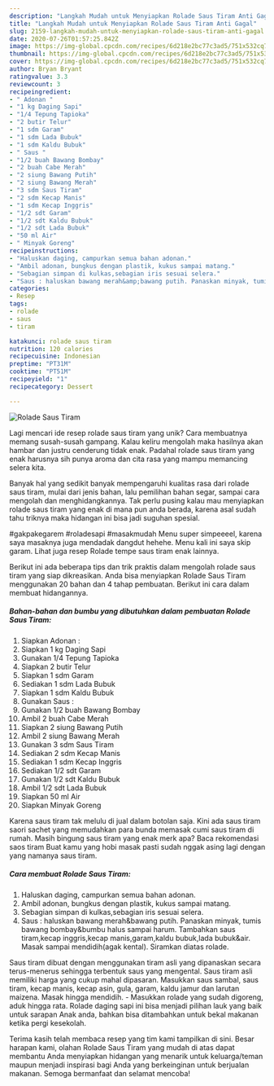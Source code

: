 ```yaml
---
description: "Langkah Mudah untuk Menyiapkan Rolade Saus Tiram Anti Gagal"
title: "Langkah Mudah untuk Menyiapkan Rolade Saus Tiram Anti Gagal"
slug: 2159-langkah-mudah-untuk-menyiapkan-rolade-saus-tiram-anti-gagal
date: 2020-07-26T01:57:25.842Z
image: https://img-global.cpcdn.com/recipes/6d218e2bc77c3ad5/751x532cq70/rolade-saus-tiram-foto-resep-utama.jpg
thumbnail: https://img-global.cpcdn.com/recipes/6d218e2bc77c3ad5/751x532cq70/rolade-saus-tiram-foto-resep-utama.jpg
cover: https://img-global.cpcdn.com/recipes/6d218e2bc77c3ad5/751x532cq70/rolade-saus-tiram-foto-resep-utama.jpg
author: Bryan Bryant
ratingvalue: 3.3
reviewcount: 3
recipeingredient:
- " Adonan "
- "1 kg Daging Sapi"
- "1/4 Tepung Tapioka"
- "2 butir Telur"
- "1 sdm Garam"
- "1 sdm Lada Bubuk"
- "1 sdm Kaldu Bubuk"
- " Saus "
- "1/2 buah Bawang Bombay"
- "2 buah Cabe Merah"
- "2 siung Bawang Putih"
- "2 siung Bawang Merah"
- "3 sdm Saus Tiram"
- "2 sdm Kecap Manis"
- "1 sdm Kecap Inggris"
- "1/2 sdt Garam"
- "1/2 sdt Kaldu Bubuk"
- "1/2 sdt Lada Bubuk"
- "50 ml Air"
- " Minyak Goreng"
recipeinstructions:
- "Haluskan daging, campurkan semua bahan adonan."
- "Ambil adonan, bungkus dengan plastik, kukus sampai matang."
- "Sebagian simpan di kulkas,sebagian iris sesuai selera."
- "Saus : haluskan bawang merah&amp;bawang putih. Panaskan minyak, tumis bawang bombay&amp;bumbu halus sampai harum. Tambahkan saus tiram,kecap inggris,kecap manis,garam,kaldu bubuk,lada bubuk&amp;air. Masak sampai mendidih(agak kental). Siramkan diatas rolade."
categories:
- Resep
tags:
- rolade
- saus
- tiram

katakunci: rolade saus tiram 
nutrition: 120 calories
recipecuisine: Indonesian
preptime: "PT31M"
cooktime: "PT51M"
recipeyield: "1"
recipecategory: Dessert

---
```



![Rolade Saus Tiram](https://img-global.cpcdn.com/recipes/6d218e2bc77c3ad5/751x532cq70/rolade-saus-tiram-foto-resep-utama.jpg)

Lagi mencari ide resep rolade saus tiram yang unik? Cara membuatnya memang susah-susah gampang. Kalau keliru mengolah maka hasilnya akan hambar dan justru cenderung tidak enak. Padahal rolade saus tiram yang enak harusnya sih punya aroma dan cita rasa yang mampu memancing selera kita.

Banyak hal yang sedikit banyak mempengaruhi kualitas rasa dari rolade saus tiram, mulai dari jenis bahan, lalu pemilihan bahan segar, sampai cara mengolah dan menghidangkannya. Tak perlu pusing kalau mau menyiapkan rolade saus tiram yang enak di mana pun anda berada, karena asal sudah tahu triknya maka hidangan ini bisa jadi suguhan spesial.

#gakpakegarem #roladesapi #masakmudah Menu super simpeeeel, karena saya masaknya juga mendadak dangdut hehehe. Menu kali ini saya skip garam. Lihat juga resep Rolade tempe saus tiram enak lainnya.


Berikut ini ada beberapa tips dan trik praktis dalam mengolah rolade saus tiram yang siap dikreasikan. Anda bisa menyiapkan Rolade Saus Tiram menggunakan 20 bahan dan 4 tahap pembuatan. Berikut ini cara dalam membuat hidangannya.

<!--inarticleads1-->

##### Bahan-bahan dan bumbu yang dibutuhkan dalam pembuatan Rolade Saus Tiram:

1. Siapkan  Adonan :
1. Siapkan 1 kg Daging Sapi
1. Gunakan 1/4 Tepung Tapioka
1. Siapkan 2 butir Telur
1. Siapkan 1 sdm Garam
1. Sediakan 1 sdm Lada Bubuk
1. Siapkan 1 sdm Kaldu Bubuk
1. Gunakan  Saus :
1. Gunakan 1/2 buah Bawang Bombay
1. Ambil 2 buah Cabe Merah
1. Siapkan 2 siung Bawang Putih
1. Ambil 2 siung Bawang Merah
1. Gunakan 3 sdm Saus Tiram
1. Sediakan 2 sdm Kecap Manis
1. Sediakan 1 sdm Kecap Inggris
1. Sediakan 1/2 sdt Garam
1. Gunakan 1/2 sdt Kaldu Bubuk
1. Ambil 1/2 sdt Lada Bubuk
1. Siapkan 50 ml Air
1. Siapkan  Minyak Goreng


Karena saus tiram tak melulu di jual dalam botolan saja. Kini ada saus tiram saori sachet yang memudahkan para bunda memasak cumi saus tiram di rumah. Masih bingung saus tiram yang enak merk apa? Baca rekomendasi saos tiram Buat kamu yang hobi masak pasti sudah nggak asing lagi dengan yang namanya saus tiram. 

<!--inarticleads2-->

##### Cara membuat Rolade Saus Tiram:

1. Haluskan daging, campurkan semua bahan adonan.
1. Ambil adonan, bungkus dengan plastik, kukus sampai matang.
1. Sebagian simpan di kulkas,sebagian iris sesuai selera.
1. Saus : haluskan bawang merah&amp;bawang putih. Panaskan minyak, tumis bawang bombay&amp;bumbu halus sampai harum. Tambahkan saus tiram,kecap inggris,kecap manis,garam,kaldu bubuk,lada bubuk&amp;air. Masak sampai mendidih(agak kental). Siramkan diatas rolade.


Saus tiram dibuat dengan menggunakan tiram asli yang dipanaskan secara terus-menerus sehingga terbentuk saus yang mengental. Saus tiram asli memiliki harga yang cukup mahal dipasaran. Masukkan saus sambal, saus tiram, kecap manis, kecap asin, gula, garam, kaldu jamur dan larutan maizena. Masak hingga mendidih. - Masukkan rolade yang sudah digoreng, aduk hingga rata. Rolade daging sapi ini bisa menjadi pilihan lauk yang baik untuk sarapan Anak anda, bahkan bisa ditambahkan untuk bekal makanan ketika pergi kesekolah. 

Terima kasih telah membaca resep yang tim kami tampilkan di sini. Besar harapan kami, olahan Rolade Saus Tiram yang mudah di atas dapat membantu Anda menyiapkan hidangan yang menarik untuk keluarga/teman maupun menjadi inspirasi bagi Anda yang berkeinginan untuk berjualan makanan. Semoga bermanfaat dan selamat mencoba!
